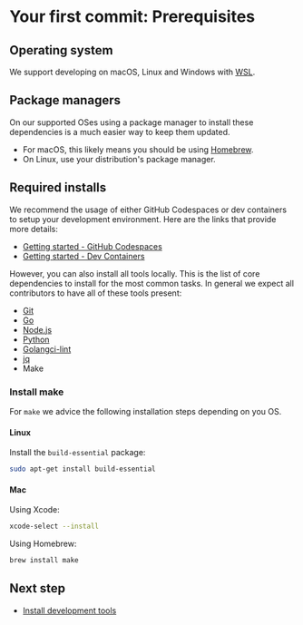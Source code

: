 # Your first commit: Prerequisites

<!--
    Note: some of this content is synchronized with the prerequisites guide for simplicity. Keep these in sync!
-->

## Operating system

We support developing on macOS, Linux and Windows with [WSL](https://docs.microsoft.com/windows/wsl/install).

## Package managers

On our supported OSes using a package manager to install these dependencies is a much easier way to keep them updated.

- For macOS, this likely means you should be using [Homebrew](https://brew.sh/).
- On Linux, use your distribution's package manager.

## Required installs

We recommend the usage of either GitHub Codespaces or dev containers to setup your development environment. Here are the links that provide more details:

- [Getting started - GitHub Codespaces](../contributing-code-prerequisites/README.md#github-codespaces)
- [Getting started - Dev Containers](../contributing-code-prerequisites/README.md#vs-code-and-dev-container)

However, you can also install all tools locally. This is the list of core dependencies to install for the most common tasks. In general we expect all contributors to have all of these tools present:

- [Git](https://git-scm.com/downloads)
- [Go](https://golang.org/doc/install)
- [Node.js](https://nodejs.org/en/)
- [Python](https://www.python.org/downloads/)
- [Golangci-lint](https://golangci-lint.run/usage/install/#local-installation)
- [jq](https://jqlang.github.io/jq/download/)  
- Make  
  
### Install make

For `make` we advice the following installation steps depending on you OS.

#### Linux

Install the `build-essential` package:

```bash
sudo apt-get install build-essential
```

#### Mac

Using Xcode:

```bash  
xcode-select --install
```

Using Homebrew:

```bash  
brew install make
```

## Next step

- [Install development tools](first-commit-01-development-tools.md)
